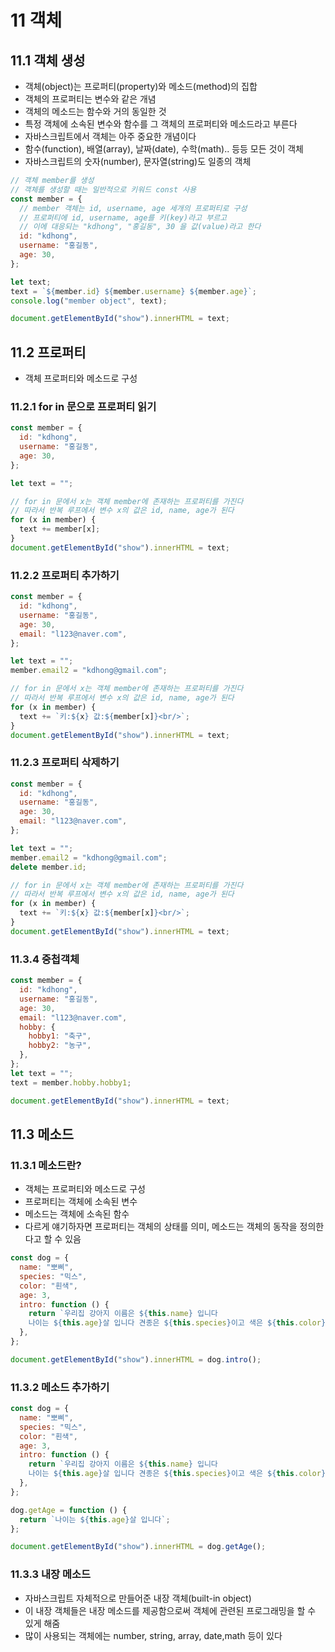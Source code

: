 # 11 객체

## 11.1 객체 생성

- 객체(object)는 프로퍼티(property)와 메소드(method)의 집합
- 객체의 프로퍼티는 변수와 같은 개념
- 객체의 메소드는 함수와 거의 동일한 것
- 특정 객체에 소속된 변수와 함수를 그 객체의 프로퍼티와 메소드라고 부른다
- 자바스크립트에서 객체는 아주 중요한 개념이다
- 함수(function), 배열(array), 날짜(date), 수학(math).. 등등 모든 것이 객체
- 자바스크립트의 숫자(number), 문자열(string)도 일종의 객체

```js
// 객체 member를 생성
// 객체를 생성할 때는 일반적으로 키워드 const 사용
const member = {
  // member 객체는 id, username, age 세개의 프로퍼티로 구성
  // 프로퍼티에 id, username, age를 키(key)라고 부르고
  // 이에 대응되는 "kdhong", "홍길동", 30 을 값(value)라고 한다
  id: "kdhong",
  username: "홍길동",
  age: 30,
};

let text;
text = `${member.id} ${member.username} ${member.age}`;
console.log("member object", text);

document.getElementById("show").innerHTML = text;
```

## 11.2 프로퍼티

- 객체 프로퍼티와 메소드로 구성

### 11.2.1 for in 문으로 프로퍼티 읽기

```js
const member = {
  id: "kdhong",
  username: "홍길동",
  age: 30,
};

let text = "";

// for in 문에서 x는 객체 member에 존재하는 프로퍼티를 가진다
// 따라서 반복 루프에서 변수 x의 값은 id, name, age가 된다
for (x in member) {
  text += member[x];
}
document.getElementById("show").innerHTML = text;
```

### 11.2.2 프로퍼티 추가하기

```js
const member = {
  id: "kdhong",
  username: "홍길동",
  age: 30,
  email: "l123@naver.com",
};

let text = "";
member.email2 = "kdhong@gmail.com";

// for in 문에서 x는 객체 member에 존재하는 프로퍼티를 가진다
// 따라서 반복 루프에서 변수 x의 값은 id, name, age가 된다
for (x in member) {
  text += `키:${x} 값:${member[x]}<br/>`;
}
document.getElementById("show").innerHTML = text;
```

### 11.2.3 프로퍼티 삭제하기

```js
const member = {
  id: "kdhong",
  username: "홍길동",
  age: 30,
  email: "l123@naver.com",
};

let text = "";
member.email2 = "kdhong@gmail.com";
delete member.id;

// for in 문에서 x는 객체 member에 존재하는 프로퍼티를 가진다
// 따라서 반복 루프에서 변수 x의 값은 id, name, age가 된다
for (x in member) {
  text += `키:${x} 값:${member[x]}<br/>`;
}
document.getElementById("show").innerHTML = text;
```

### 11.3.4 중첩객체

```js
const member = {
  id: "kdhong",
  username: "홍길동",
  age: 30,
  email: "l123@naver.com",
  hobby: {
    hobby1: "축구",
    hobby2: "농구",
  },
};
let text = "";
text = member.hobby.hobby1;

document.getElementById("show").innerHTML = text;
```

## 11.3 메소드

### 11.3.1 메소드란?

- 객체는 프로퍼티와 메소드로 구성
- 프로퍼티는 객체에 소속된 변수
- 메소드는 객체에 소속된 함수
- 다르게 얘기하자면 프로퍼티는 객체의 상태를 의미, 메소드는 객체의 동작을 정의한다고 할 수 있음

```js
const dog = {
  name: "뽀삐",
  species: "믹스",
  color: "흰색",
  age: 3,
  intro: function () {
    return `우리집 강아지 이름은 ${this.name} 입니다
    나이는 ${this.age}살 입니다 견종은 ${this.species}이고 색은 ${this.color} 입니다`;
  },
};

document.getElementById("show").innerHTML = dog.intro();
```

### 11.3.2 메소드 추가하기

```js
const dog = {
  name: "뽀삐",
  species: "믹스",
  color: "흰색",
  age: 3,
  intro: function () {
    return `우리집 강아지 이름은 ${this.name} 입니다
    나이는 ${this.age}살 입니다 견종은 ${this.species}이고 색은 ${this.color} 입니다`;
  },
};

dog.getAge = function () {
  return `나이는 ${this.age}살 입니다`;
};

document.getElementById("show").innerHTML = dog.getAge();
```

### 11.3.3 내장 메소드

- 자바스크립트 자체적으로 만들어준 내장 객체(built-in object)
- 이 내장 객체들은 내장 메소드를 제공함으로써 객체에 관련된 프로그래밍을 할 수 있게 해줌
- 많이 사용되는 객체에는 number, string, array, date,math 등이 있다
